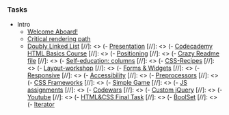### Tasks

- Intro
  * [Welcome Aboard!](https://github.com/rolling-scopes-school/tasks/blob/2017-Q1/tasks/welcome-aboard.md)
  * [Critical rendering path](https://github.com/rolling-scopes-school/tasks/blob/master/tasks/critical-rendering-path.md)
  * [Doubly Linked List](https://github.com/rolling-scopes-school/tasks/blob/2017-Q1/tasks/doubly-linked-list.md)
[//]: <> (- [Presentation](https://github.com/rolling-scopes-school/tasks/blob/2017-Q1/tasks/presentation.md)
[//]: <> (- [Codecademy HTML Basics Course](https://github.com/rolling-scopes-school/tasks/blob/2017-Q1/tasks/Codecademy_HTML_CSS_Course.md)
[//]: <> (- [Positioning](https://github.com/rolling-scopes-school/tasks/blob/2017-Q1/tasks/positioning.md)
[//]: <> (- [Crazy Readme file](https://github.com/rolling-scopes-school/tasks/blob/2017-Q1/tasks/readmetask.md)
[//]: <> (- [Self-education: columns](https://github.com/rolling-scopes-school/tasks/blob/2017-Q1/tasks/columns.md)
[//]: <> (- [CSS-Recipes](https://github.com/rolling-scopes-school/tasks/blob/2017-Q1/tasks/css-recipes.md)
[//]: <> (- [Layout-workshop](https://github.com/rolling-scopes-school/tasks/blob/2017-Q1/tasks/layout_workshop.md)
[//]: <> (- [Forms & Widgets](https://github.com/rolling-scopes-school/tasks/blob/2017-Q1/tasks/forms_and_widgets_new.md)
[//]: <> (- [Responsive](https://github.com/rolling-scopes-school/tasks/blob/2017-Q1/tasks/responsive.md)
[//]: <> (- [Accessibility](https://github.com/rolling-scopes-school/tasks/blob/2017-Q1/tasks/accessibility.md)
[//]: <> (- [Preprocessors](https://github.com/rolling-scopes-school/tasks/blob/2017-Q1/tasks/preprocessors.md)
[//]: <> (- [CSS Frameworks](https://github.com/rolling-scopes-school/tasks/blob/2017-Q1/tasks/css-frameworks.md)
[//]: <> (- [Simple Game](https://github.com/rolling-scopes-school/tasks/blob/2017-Q1/tasks/simple-game.md)
[//]: <> (- [JS assignments](https://github.com/rolling-scopes-school/tasks/blob/2017-Q1/tasks/js-assignments.md)
[//]: <> (- [Codewars](https://github.com/rolling-scopes-school/tasks/blob/2017-Q1/tasks/codewars.md)
[//]: <> (- [Custom jQuery](https://github.com/rolling-scopes-school/tasks/blob/2017-Q1/tasks/custom-jquery.md)
[//]: <> (- [Youtube](https://github.com/rolling-scopes-school/tasks/blob/2017-Q1/tasks/youtube.md)
[//]: <> (- [HTML&CSS Final Task](https://github.com/rolling-scopes-school/tasks/blob/2017-Q1/tasks/final_task.md)
[//]: <> (- [BoolSet](tasks/boolset.md)
[//]: <> (- [Iterator](https://github.com/rolling-scopes/front-end-course/wiki/Workshop:-Iterator-implementation.)
